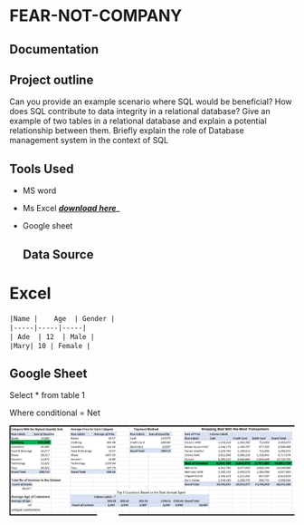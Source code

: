 # FEAR-NOT-COMPANY
## Documentation 
## Project outline
Can you provide an example scenario where SQL would be beneficial?
How does SQL contribute to data integrity in a relational database?
Give an example of two tables in a relational database and explain a potential relationship between them.
Briefly explain the role of Database management system in the context of SQL

## Tools Used
* MS word
* Ms Excel _**[download here](https.microsoft.com)**__
* Google sheet

  ## Data Source
# Excel
```
|Name |    Age  | Gender |
|-----|-----|-----|
| Ade  | 12  | Male |
|Mary| 10 | Female | 

```
## Google Sheet
Select * from table 1

Where  conditional = Net 

![](Analysi-2.jpg)
